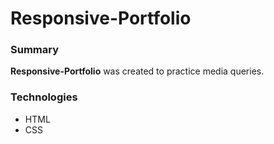 Responsive-Portfolio
===============

### Summary
**Responsive-Portfolio** was created to practice media queries.

### Technologies
- HTML
- CSS